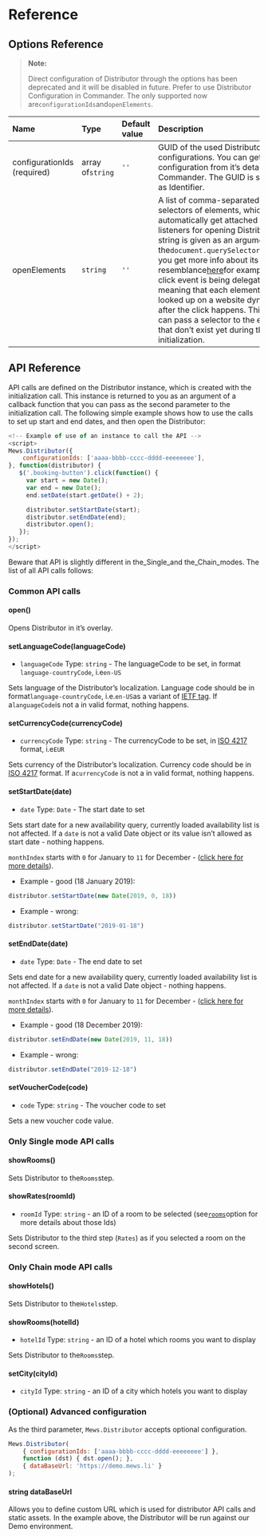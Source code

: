# Reference

## Options Reference <a id="options-reference"></a>

> **Note:**
>
> Direct configuration of Distributor through the options has been deprecated and it will be disabled in future. Prefer to use Distributor Configuration in Commander. The only supported now are`configurationIds`and`openElements`.

| Name | Type | Default value | Description |
| :--- | :--- | :--- | :--- |
| configurationIds \(required\) | array of`string` | `''` | GUID of the used Distributor configurations.  You can get GUID of a configuration from it’s details page in Commander. The GUID is shown there as Identifier. |
| openElements | `string` | `''` | A list of comma-separated CSS selectors of elements, which will automatically get attached click event listeners for opening Distributor. The string is given as an argument to the`document.querySelectorAll`function, you get more info about its resemblance[here](https://developer.mozilla.org/en-US/docs/Web/API/Document/querySelectorAll)for example.  The click event is being delegated, meaning that each element is being looked up on a website dynamically after the click happens. This way you can pass a selector to the elements that don’t exist yet during the initialization. |

## API Reference <a id="api-reference"></a>

API calls are defined on the Distributor instance, which is created with the initialization call. This instance is returned to you as an argument of a callback function that you can pass as the second parameter to the initialization call. The following simple example shows how to use the calls to set up start and end dates, and then open the Distributor:

```javascript
<!-- Example of use of an instance to call the API -->
<script>
Mews.Distributor({
    configurationIds: ['aaaa-bbbb-cccc-dddd-eeeeeeee'],
}, function(distributor) {
   $('.booking-button').click(function() {
     var start = new Date();
     var end = new Date();
     end.setDate(start.getDate() + 2);

     distributor.setStartDate(start);
     distributor.setEndDate(end);
     distributor.open();
   });
});
</script>
```

Beware that API is slightly different in the\_Single\_and the\_Chain\_modes. The list of all API calls follows:

### Common API calls <a id="common-api-calls"></a>

#### open\(\) <a id="open"></a>

Opens Distributor in it’s overlay.

#### setLanguageCode\(languageCode\) <a id="setlanguagecodelanguagecode"></a>

* `languageCode` Type: `string` - The languageCode to be set, in format `language-countryCode`, i.e`en-US`

Sets language of the Distributor’s localization. Language code should be in format`language-countryCode`, i.e.`en-US`as a variant of [IETF tag](https://en.wikipedia.org/wiki/IETF_language_tag). If a`languageCode`is not a in valid format, nothing happens.

#### setCurrencyCode\(currencyCode\) <a id="setcurrencycode"></a>

* `currencyCode` Type: `string` - The currencyCode to be set, in [ISO 4217](https://en.wikipedia.org/wiki/ISO_4217) format, i.e`EUR`

Sets currency of the Distributor’s localization. Currency code should be in [ISO 4217](https://en.wikipedia.org/wiki/ISO_4217) format. If a`currencyCode` is not a in valid format, nothing happens.

#### setStartDate\(date\) <a id="setstartdatedate"></a>

* `date` Type: `Date` - The start date to set

Sets start date for a new availability query, currently loaded availability list is not affected. If a `date` is not a valid Date object or its value isn’t allowed as start date - nothing happens.

`monthIndex` starts with `0` for January to `11` for December - ([click here for more details](https://developer.mozilla.org/en-US/docs/Web/JavaScript/Reference/Global_Objects/Date/Date#Individual_date_and_time_component_values)).

* Example - good (18 January 2019):

 ```javascript
distributor.setStartDate(new Date(2019, 0, 18))
 ```

* Example - wrong:

 ```javascript
distributor.setStartDate("2019-01-18")
 ```

#### setEndDate\(date\) <a id="setenddatedate"></a>

* `date` Type: `Date` - The end date to set

Sets end date for a new availability query, currently loaded availability list is not affected. If a `date` is not a valid Date object - nothing happens.

`monthIndex` starts with `0` for January to `11` for December - ([click here for more details](https://developer.mozilla.org/en-US/docs/Web/JavaScript/Reference/Global_Objects/Date/Date#Individual_date_and_time_component_values)).

* Example - good (18 December 2019):

```javascript
distributor.setEndDate(new Date(2019, 11, 18))
 ```

* Example - wrong:

 ```javascript
distributor.setEndDate("2019-12-18")
 ```

#### setVoucherCode\(code\) <a id="setvouchercodecode"></a>

* `code` Type: `string` - The voucher code to set

Sets a new voucher code value.

### Only Single mode API calls <a id="only-single-mode-api-calls"></a>

#### showRooms\(\) <a id="showrooms"></a>

Sets Distributor to the`Rooms`step.

#### showRates\(roomId\) <a id="showratesroomid"></a>

* `roomId` Type: `string` - an ID of a room to be selected \(see[`rooms`](https://mewssystems.github.io/public/content/distributor/widget/reference.html#rooms)option for more details about those Ids\)

Sets Distributor to the third step \(`Rates`\) as if you selected a room on the second screen.

### Only Chain mode API calls <a id="only-chain-mode-api-calls"></a>

#### showHotels\(\) <a id="showhotels"></a>

Sets Distributor to the`Hotels`step.

#### showRooms\(hotelId\) <a id="showroomshotelid"></a>

* `hotelId` Type: `string` - an ID of a hotel which rooms you want to display

Sets Distributor to the`Rooms`step.

#### setCity\(cityId\)

* `cityId` Type: `string` - an ID of a city which hotels you want to display

### \(Optional\) Advanced configuration

As the third parameter, `Mews.Distributor` accepts optional configuration.

```javascript
Mews.Distributor(
    { configurationIds: ['aaaa-bbbb-cccc-dddd-eeeeeeee'] }, 
    function (dst) { dst.open(); },
    { dataBaseUrl: 'https://demo.mews.li' }
);
```

#### string dataBaseUrl

Allows you to define custom URL which is used for distributor API calls and static assets. In the example above, the Distributor will be run against our Demo environment.
